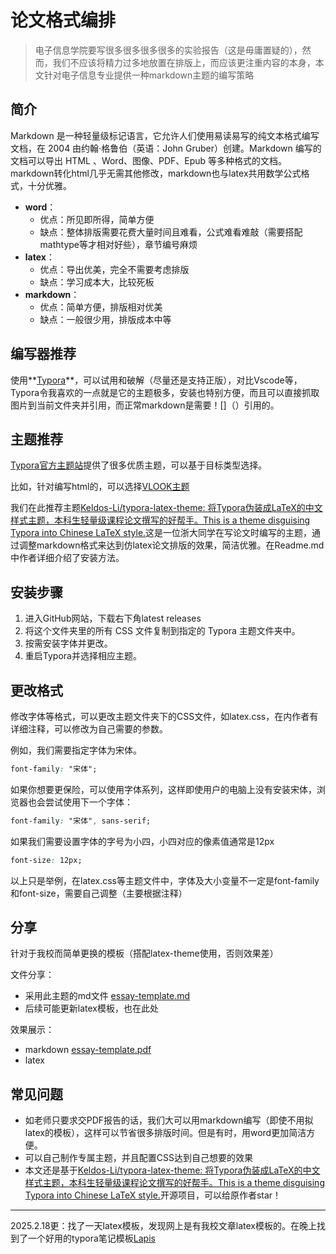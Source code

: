 

# 论文格式编排

> 电子信息学院要写很多很多很多很多的实验报告（这是毋庸置疑的），然而，我们不应该将精力过多地放置在排版上，而应该更注重内容的本身，本文针对电子信息专业提供一种markdown主题的编写策略

## 简介

Markdown 是一种轻量级标记语言，它允许人们使用易读易写的纯文本格式编写文档，在 2004 由约翰·格鲁伯（英语：John Gruber）创建。Markdown 编写的文档可以导出 HTML 、Word、图像、PDF、Epub 等多种格式的文档。markdown转化html几乎无需其他修改，markdown也与latex共用数学公式格式，十分优雅。

- **word**：
  - 优点：所见即所得，简单方便
  - 缺点：整体排版需要花费大量时间且难看，公式难看难敲（需要搭配mathtype等才相对好些），章节编号麻烦
- **latex**：
  - 优点：导出优美，完全不需要考虑排版
  - 缺点：学习成本大，比较死板
- **markdown**：
  - 优点：简单方便，排版相对优美
  - 缺点：一般很少用，排版成本中等

## 编写器推荐

使用**[Typora](https://typoraio.cn/)**，可以试用和破解（尽量还是支持正版），对比Vscode等，Typora令我喜欢的一点就是它的主题极多，安装也特别方便，而且可以直接抓取图片到当前文件夹并引用，而正常markdown是需要！[]（）引用的。

## 主题推荐

[Typora官方主题站](https://theme.typoraio.cn/)提供了很多优质主题，可以基于目标类型选择。

比如，针对编写html的，可以选择[VLOOK主题](https://theme.typoraio.cn/theme/VLOOK-Thinking/)

我们在此推荐主题[Keldos-Li/typora-latex-theme: 将Typora伪装成LaTeX的中文样式主题，本科生轻量级课程论文撰写的好帮手。This is a theme disguising Typora into Chinese LaTeX style.](https://github.com/Keldos-Li/typora-latex-theme)这是一位浙大同学在写论文时编写的主题，通过调整markdown格式来达到仿latex论文排版的效果，简洁优雅。在Readme.md中作者详细介绍了安装方法。

## 安装步骤

1. 进入GitHub网站，下载右下角latest releases
2. 将这个文件夹里的所有 CSS 文件复制到指定的 Typora 主题文件夹中。
3. 按需安装字体并更改。
4. 重启Typora并选择相应主题。

## 更改格式

修改字体等格式，可以更改主题文件夹下的CSS文件，如latex.css，在内作者有详细注释，可以修改为自己需要的参数。

例如，我们需要指定字体为宋体。

```css
font-family: "宋体";  
```

如果你想要更保险，可以使用字体系列，这样即使用户的电脑上没有安装宋体，浏览器也会尝试使用下一个字体：

```css
font-family: "宋体", sans-serif;  
```

如果我们需要设置字体的字号为小四，小四对应的像素值通常是12px

```css
font-size: 12px;  
```

以上只是举例，在latex.css等主题文件中，字体及大小变量不一定是font-family和font-size，需要自己调整（主要根据注释）



## 分享

针对于我校而简单更换的模板（搭配latex-theme使用，否则效果差）

文件分享：

- 采用此主题的md文件 [essay-template.md](essay-template.md) 
- 后续可能更新latex模板，也在此处

效果展示：

- markdown [essay-template.pdf](essay-template.pdf) 
- latex



## 常见问题

- 如老师只要求交PDF报告的话，我们大可以用markdown编写（即使不用拟latex的模板），这样可以节省很多排版时间。但是有时，用word更加简洁方便。
- 可以自己制作专属主题，并且配置CSS达到自己想要的效果
- 本文还是基于[Keldos-Li/typora-latex-theme: 将Typora伪装成LaTeX的中文样式主题，本科生轻量级课程论文撰写的好帮手。This is a theme disguising Typora into Chinese LaTeX style.](https://github.com/Keldos-Li/typora-latex-theme)开源项目，可以给原作者star！



------

2025.2.18更：找了一天latex模板，发现网上是有我校文章latex模板的。在晚上找到了一个好用的typora笔记模板[Lapis](https://github.com/YiNNx/typora-theme-lapis)